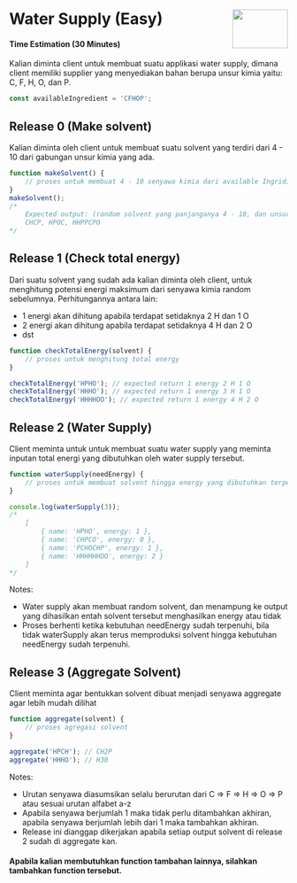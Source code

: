 # Water Supply (Easy) <img align="right" width="100" height="70" src="https://hacktiv8.com/img/logo-hacktiv8_bordered.png__vzu2vhp2VRX%2Bewg7J0bPlaAf7ee5fc69819b5ef3849344c119f5e18">

#### Time Estimation (30 Minutes)

Kalian diminta client untuk membuat suatu applikasi water supply, dimana client memiliki supplier yang menyediakan bahan berupa unsur kimia yaitu: C, F, H, O, dan P.

```javascript
const availableIngredient = 'CFHOP';
```

## Release 0 (Make solvent)

Kalian diminta oleh client untuk membuat suatu solvent yang terdiri dari 4 - 10 dari gabungan unsur kimia yang ada.

```javascript
function makeSolvent() {
    // proses untuk membuat 4 - 10 senyawa kimia dari available Ingridient secara random
}
makeSolvent();
/* 
	Expected output: (random solvent yang panjanganya 4 - 10, dan unsur kimia yang random)
	CHCP, HPOC, HHPPCPO
*/
```

## Release 1 (Check total energy)

Dari suatu solvent yang sudah ada kalian diminta oleh client, untuk menghitung potensi energi maksimum dari senyawa kimia random sebelumnya. Perhitungannya antara lain:

- 1 energi akan dihitung apabila terdapat setidaknya 2 H dan 1 O
- 2 energi akan dihitung apabila terdapat setidaknya 4 H dan 2 O
- dst

```javascript
function checkTotalEnergy(solvent) {
    // proses untuk menghitung total energy
}

checkTotalEnergy('HPHO'); // expected return 1 energy 2 H 1 O
checkTotalEnergy('HHHO'); // expected return 1 energy 3 H 1 O
checkTotalEnergy('HHHHOO'); // expected return 1 energy 4 H 2 O
```

## Release 2 (Water Supply)

Client meminta untuk untuk membuat suatu water supply yang meminta inputan total energi yang dibutuhkan oleh water supply tersebut.

```javascript
function waterSupply(needEnergy) {
    // proses untuk membuat solvent hingga energy yang dibutuhkan terpenuhi
}

console.log(waterSupply(3));
/*
	[
		{ name: 'HPHO', energy: 1 },
		{ name: 'CHPCO', energy: 0 },
		{ name: 'PCHOCHP', energy: 1 },
		{ name: 'HHHHHHOO', energy: 2 }
	]
*/
```

Notes:

- Water supply akan membuat random solvent, dan menampung ke output yang dihasilkan entah solvent tersebut menghasilkan energy atau tidak
- Proses berhenti ketika kebutuhan needEnergy sudah terpenuhi, bila tidak waterSupply akan terus memproduksi solvent hingga kebutuhan needEnergy sudah terpenuhi.

## Release 3 (Aggregate Solvent)

Client meminta agar bentukkan solvent dibuat menjadi senyawa aggregate agar lebih mudah dilihat

``` javascript
function aggregate(solvent) {
    // proses agregasi solvent
}

aggregate('HPCH'); // CH2P
aggregate('HHHO'); // H30
```

Notes:

- Urutan senyawa diasumsikan selalu berurutan dari C => F => H => O => P atau sesuai urutan alfabet a-z
- Apabila senyawa berjumlah 1 maka tidak perlu ditambahkan akhiran, apabila senyawa berjumlah lebih dari 1 maka tambahkan akhiran.
- Release ini dianggap dikerjakan apabila setiap output solvent di release 2 sudah di aggregate kan.

#### Apabila kalian membutuhkan function tambahan lainnya, silahkan tambahkan function tersebut.

